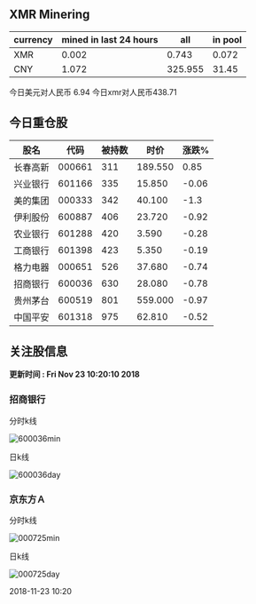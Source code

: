 ## XMR Minering

|currency|mined in last 24 hours|all|in pool|
|---|---|---|---|
|XMR|0.002|0.743|0.072|
|CNY|1.072|325.955|31.45|

今日美元对人民币 6.94	今日xmr对人民币438.71


## 今日重仓股 

|股名|代码|被持数|时价|涨跌%|
|---|---|---|---|---|
|长春高新|000661|311|189.550|0.85|
|兴业银行|601166|335|15.850|-0.06|
|美的集团|000333|342|40.100|-1.3|
|伊利股份|600887|406|23.720|-0.92|
|农业银行|601288|420|3.590|-0.28|
|工商银行|601398|423|5.350|-0.19|
|格力电器|000651|526|37.680|-0.74|
|招商银行|600036|630|28.080|-0.78|
|贵州茅台|600519|801|559.000|-0.97|
|中国平安|601318|975|62.810|-0.52|

## 关注股信息
**更新时间 : Fri Nov 23 10:20:10 2018**
### 招商银行 
分时k线

![600036min](http://image.sinajs.cn/newchart/min/n/sh600036.gif)

日k线

![600036day](http://image.sinajs.cn/newchart/daily/n/sh600036.gif)

### 京东方Ａ 
分时k线

![000725min](http://image.sinajs.cn/newchart/min/n/sz000725.gif)

日k线

![000725day](http://image.sinajs.cn/newchart/daily/n/sz000725.gif)

2018-11-23 10:20